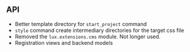 ## API
* Better template directory for ``start_project`` command
* ``style`` command create intermediary directories for the target css file
* Removed the ``lux.extensions.cms`` module. Not longer used.
* Registration views and backend models
